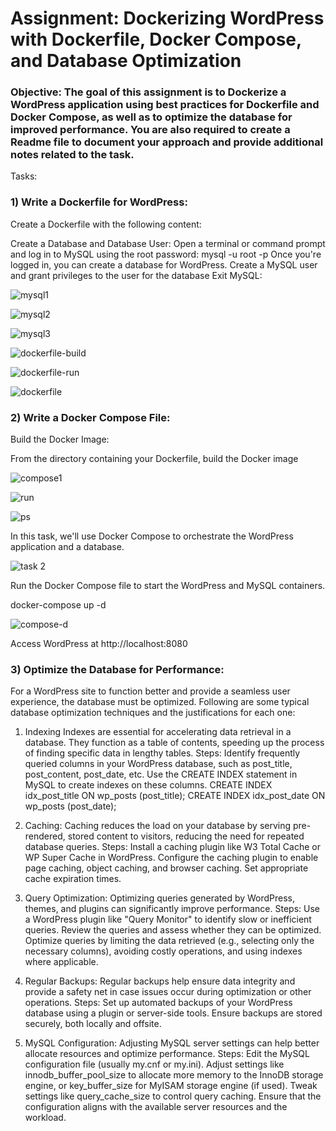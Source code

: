 
# Assignment: Dockerizing WordPress with Dockerfile, Docker Compose, and Database Optimization

### Objective: The goal of this assignment is to Dockerize a WordPress application using best practices for Dockerfile and Docker Compose, as well as to optimize the database for improved performance. You are also required to create a Readme file to document your approach and provide additional notes related to the task.

Tasks:

### 1) Write a Dockerfile for WordPress:
Create a Dockerfile with the following content:

Create a Database and Database User:
Open a terminal or command prompt and log in to MySQL using the root password:
mysql -u root -p
Once you're logged in, you can create a database for WordPress.
Create a MySQL user and grant privileges to the user for the database
Exit MySQL:

![mysql1](https://github.com/Akshat338/devops-assignment/assets/91428402/f54a73fc-a4ce-41b7-bfdd-99f522d39583)

![mysql2](https://github.com/Akshat338/devops-assignment/assets/91428402/d7635d23-32ce-4b00-82eb-d70ebca67e7c)

![mysql3](https://github.com/Akshat338/devops-assignment/assets/91428402/e2b893f0-6915-4bf2-9ac8-0bd3f104e937)

![dockerfile-build](https://github.com/Akshat338/devops-assignment/assets/91428402/80609011-899e-4489-ae7a-1c72ded4ac87)

![dockerfile-run](https://github.com/Akshat338/devops-assignment/assets/91428402/9ef3797a-d7f6-4318-814d-e33d7edd2cb0)

![dockerfile](https://github.com/Akshat338/devops-assignment/assets/91428402/72e57462-dd92-4b56-a6bd-ebe814afcc4a)


### 2) Write a Docker Compose File:

Build the Docker Image:

From the directory containing your Dockerfile, build the Docker image

![compose1](https://github.com/Akshat338/devops-assignment/assets/91428402/6353731c-84f1-4537-a752-b03414a67c32)

![run](https://github.com/Akshat338/devops-assignment/assets/91428402/32af25f2-9dd8-4528-bd42-a843e0f407d5)

![ps](https://github.com/Akshat338/devops-assignment/assets/91428402/bae1aedf-2581-4ceb-b8a3-5f03f1112bd7)

In this task, we'll use Docker Compose to orchestrate the WordPress application and a database.

![task 2](https://github.com/Akshat338/devops-assignment/assets/91428402/ee73e4e6-eb99-4419-a673-0c7b88b636c8)

Run the Docker Compose file to start the WordPress and MySQL containers.

docker-compose up -d

![compose-d](https://github.com/Akshat338/devops-assignment/assets/91428402/40d54df2-88d7-4899-a935-e24bc4ee1cd1)

Access WordPress at http://localhost:8080

### 3) Optimize the Database for Performance:

For a WordPress site to function better and provide a seamless user experience, the database must be optimized. Following are some typical database optimization techniques and the justifications for each one:

1. Indexing
Indexes are essential for accelerating data retrieval in a database. They function as a table of contents, speeding up the process of finding specific data in lengthy tables.
Steps:
Identify frequently queried columns in your WordPress database, such as post_title, post_content, post_date, etc.
Use the CREATE INDEX statement in MySQL to create indexes on these columns.
CREATE INDEX idx_post_title ON wp_posts (post_title);
CREATE INDEX idx_post_date ON wp_posts (post_date);

2. Caching: Caching reduces the load on your database by serving pre-rendered, stored content to visitors, reducing the need for repeated database queries.
Steps:
Install a caching plugin like W3 Total Cache or WP Super Cache in WordPress.
Configure the caching plugin to enable page caching, object caching, and browser caching.
Set appropriate cache expiration times.

3. Query Optimization: Optimizing queries generated by WordPress, themes, and plugins can significantly improve performance.
Steps:
Use a WordPress plugin like "Query Monitor" to identify slow or inefficient queries.
Review the queries and assess whether they can be optimized.
Optimize queries by limiting the data retrieved (e.g., selecting only the necessary columns), avoiding costly operations, and using indexes where applicable.

4. Regular Backups: Regular backups help ensure data integrity and provide a safety net in case issues occur during optimization or other operations.
Steps:
Set up automated backups of your WordPress database using a plugin or server-side tools.
Ensure backups are stored securely, both locally and offsite.

5. MySQL Configuration: Adjusting MySQL server settings can help better allocate resources and optimize performance.
Steps:
Edit the MySQL configuration file (usually my.cnf or my.ini).
Adjust settings like innodb_buffer_pool_size to allocate more memory to the InnoDB storage engine, or key_buffer_size for MyISAM storage engine (if used).
Tweak settings like query_cache_size to control query caching.
Ensure that the configuration aligns with the available server resources and the workload.










